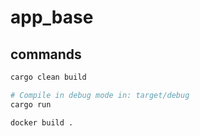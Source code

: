 # app_base

## commands

```bash
cargo clean build

# Compile in debug mode in: target/debug
cargo run

docker build .
```